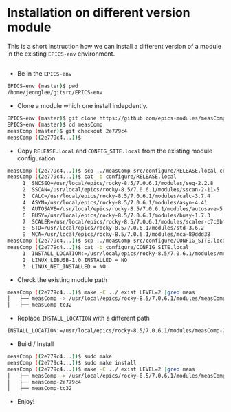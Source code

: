 # Installation on different version module

This is a short instruction how we can install a different version of a module in the existing `EPICS-env` environment.

##

* Be in the `EPICS-env`

```bash
EPICS-env (master)$ pwd
/home/jeonglee/gitsrc/EPICS-env
```

* Clone a module which one install indepdently.

```bash
EPICS-env (master)$ git clone https://github.com/epics-modules/measComp
EPICS-env (master)$ cd measComp
measComp (master)$ git checkout 2e779c4
measComp ((2e779c4...))$
```

* Copy `RELEASE.local` and `CONFIG_SITE.local` from the existing module configuration

```bash
measComp ((2e779c4...))$ scp ../measComp-src/configure/RELEASE.local configure/
measComp ((2e779c4...))$ cat -b configure/RELEASE.local
     1	SNCSEQ=/usr/local/epics/rocky-8.5/7.0.6.1/modules/seq-2.2.8
     2	SSCAN=/usr/local/epics/rocky-8.5/7.0.6.1/modules/sscan-2-11-5
     3	CALC=/usr/local/epics/rocky-8.5/7.0.6.1/modules/calc-3.7.4
     4	ASYN=/usr/local/epics/rocky-8.5/7.0.6.1/modules/asyn-4.41
     5	AUTOSAVE=/usr/local/epics/rocky-8.5/7.0.6.1/modules/autosave-5.10.2
     6	BUSY=/usr/local/epics/rocky-8.5/7.0.6.1/modules/busy-1.7.3
     7	SCALER=/usr/local/epics/rocky-8.5/7.0.6.1/modules/scaler-c7c0bf9
     8	STD=/usr/local/epics/rocky-8.5/7.0.6.1/modules/std-3.6.2
     9	MCA=/usr/local/epics/rocky-8.5/7.0.6.1/modules/mca-89ddd38
measComp ((2e779c4...))$ scp ../measComp-src/configure/CONFIG_SITE.local configure/
measComp ((2e779c4...))$ cat -b configure/CONFIG_SITE.local
     1	INSTALL_LOCATION:=/usr/local/epics/rocky-8.5/7.0.6.1/modules/measComp-tc32
     2	LINUX_LIBUSB-1.0_INSTALLED = NO
     3	LINUX_NET_INSTALLED = NO
```

* Check the existing module path

```bash
measComp ((2e779c4...))$ make -C ../ exist LEVEL=2 |grep meas
│   ├── measComp -> /usr/local/epics/rocky-8.5/7.0.6.1/modules/measComp-tc32
│   ├── measComp-tc32
```

* Replace `INSTALL_LOCATION` with a different path

```bash
INSTALL_LOCATION:=/usr/local/epics/rocky-8.5/7.0.6.1/modules/measComp-2e779c4
```

* Build / Install

```bash
measComp ((2e779c4...))$ sudo make
measComp ((2e779c4...))$ sudo make install
measComp ((2e779c4...))$ make -C ../ exist LEVEL=2 |grep meas
│   ├── measComp -> /usr/local/epics/rocky-8.5/7.0.6.1/modules/measComp-tc32
│   ├── measComp-2e779c4
│   ├── measComp-tc32
```

* Enjoy!
